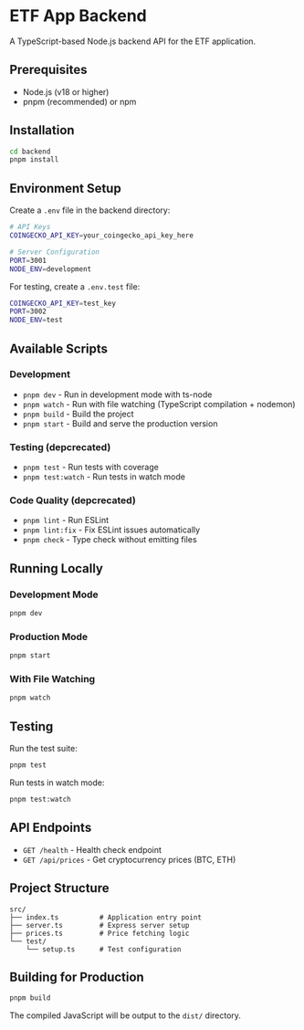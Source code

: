 # ETF App Backend

A TypeScript-based Node.js backend API for the ETF application.

## Prerequisites

- Node.js (v18 or higher)
- pnpm (recommended) or npm

## Installation

```bash
cd backend
pnpm install
```

## Environment Setup

Create a `.env` file in the backend directory:

```bash
# API Keys
COINGECKO_API_KEY=your_coingecko_api_key_here

# Server Configuration
PORT=3001
NODE_ENV=development
```

For testing, create a `.env.test` file:

```bash
COINGECKO_API_KEY=test_key
PORT=3002
NODE_ENV=test
```

## Available Scripts

### Development
- `pnpm dev` - Run in development mode with ts-node
- `pnpm watch` - Run with file watching (TypeScript compilation + nodemon)
- `pnpm build` - Build the project
- `pnpm start` - Build and serve the production version

### Testing (depcrecated)
- `pnpm test` - Run tests with coverage
- `pnpm test:watch` - Run tests in watch mode

### Code Quality (depcrecated)
- `pnpm lint` - Run ESLint
- `pnpm lint:fix` - Fix ESLint issues automatically
- `pnpm check` - Type check without emitting files

## Running Locally

### Development Mode
```bash
pnpm dev
```

### Production Mode
```bash
pnpm start
```

### With File Watching
```bash
pnpm watch
```

## Testing

Run the test suite:
```bash
pnpm test
```

Run tests in watch mode:
```bash
pnpm test:watch
```

## API Endpoints

- `GET /health` - Health check endpoint
- `GET /api/prices` - Get cryptocurrency prices (BTC, ETH)

## Project Structure

```
src/
├── index.ts          # Application entry point
├── server.ts         # Express server setup
├── prices.ts         # Price fetching logic
└── test/
    └── setup.ts      # Test configuration
```

## Building for Production

```bash
pnpm build
```

The compiled JavaScript will be output to the `dist/` directory. 